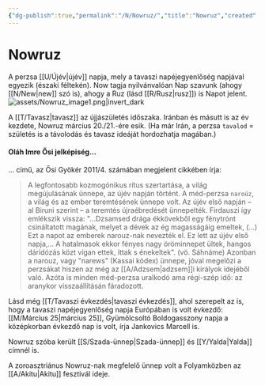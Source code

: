 ```yaml
---
{"dg-publish":true,"permalink":"/N/Nowruz/","title":"Nowruz","created":"2023-11-09T05:04","updated":"2024-10-25T23:37"}
---
```



# Nowruz

A perzsa [[U/Újév\|újév]] napja, mely a tavaszi napéjegyenlőség napjával egyezik (északi féltekén). Now tagja nyilvánvalóan Nap szavunk (ahogy [[N/New\|new]] szó is), ahogy a Ruz (lásd [[R/Rusz\|rusz]]) is Napot jelent.  
![assets/Nowruz_image1.png|invert_dark](/img/user/N/assets/Nowruz_image1.png)  

A [[T/Tavasz\|tavasz]] az újjászületés időszaka. Iránban és másutt is az év kezdete, Nowruz március 20./21.-ére esik. (Ha már Irán, a perzsa `tavalod` = születés is a távolodás és tavasz ideáját hordozhatja magában.)

#### Oláh Imre Ősi jelképiség...

... című, az Ősi Gyökér 2011/4. számában megjelent cikkében írja:  
> A legfontosabb kozmogónikus rítus szertartása, a világ megújulásának ünnepe, az újév napján történt. A méd-perzsa `naroúz`, a világ és az ember teremtésének ünnepe volt. Az újév első napján – al Biruni szerint – a teremtés újraébredését ünnepelték. Firdauszi így emlékszik vissza: "...Dzsamsed drága ékkövekből egy fénytrónt csináltatott magának, melyet a dévek az ég magasságáig emeltek, (...) Ezt a napot az emberek narouz-nak nevezték el. Ez lett az újév első napja,... A hatalmasok ekkor fényes nagy öröminnepet ültek, hangos dáridózás közt vígan ettek, ittak s énekeltek". (vö. Sáhnáme) Azonban a narouz, vagy "narews" (Kassai kódex) ünnepe, jóval megelőzi a perzsákat hiszen az még az [[A/Adzsem\|adzsem]]i királyok idejéből való. Azóta is minden méd-perzsa uralkodó ama régi-szép idő: az aranykor visszaállításán fáradozott.  

Lásd még [[T/Tavaszi évkezdés\|tavaszi évkezdés]], ahol szerepelt az is, hogy a tavaszi napéjegyenlőség napja Európában is volt évkezdő: [[M/Március 25\|március 25]], Gyümölcsoltó Boldogasszony napja a középkorban évkezdő nap is volt, írja Jankovics Marcell is.  

Nowruz szóba került [[S/Szada-ünnep\|Szada-ünnep]] és [[Y/Yalda\|Yalda]] címnél is.  

A zoroasztriánus Nowruz-nak megfelelő ünnep volt a Folyamközben az [[A/Akitu\|Akitu]] fesztivál ideje.  